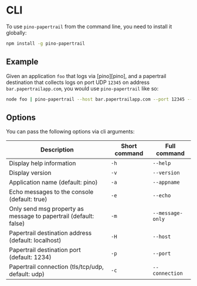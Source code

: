 # CLI

To use `pino-papertrail` from the command line, you need to install it globally:

```bash
npm install -g pino-papertrail
```

## Example

Given an application `foo` that logs via [pino][pino], and a papertrail destination that collects logs on port UDP `12345` on address `bar.papertrailapp.com`, you would use `pino-papertrail` like so:

```bash
node foo | pino-papertrail --host bar.papertrailapp.com --port 12345 --appname foo
```

## Options

You can pass the following options via cli arguments:

| Description                                                      | Short command | Full command     |
|------------------------------------------------------------------|---------------|------------------|
| Display help information                                         | `-h`          | `--help`         |
| Display version                                                  | `-v`          | `--version`      |
| Application name (default: pino)                                 | `-a`          | `--appname`      |
| Echo messages to the console (default: true)                     | `-e`          | `--echo`         |
| Only send msg property as message to papertrail (default: false) | `-m`          | `--message-only` |
| Papertrail destination address (default: localhost)              | `-H`          | `--host`         |
| Papertrail destination port (default: 1234)                      | `-p`          | `--port`         |
| Papertrail connection (tls/tcp/udp, default: udp)                | `-c`          | `--connection`   |

